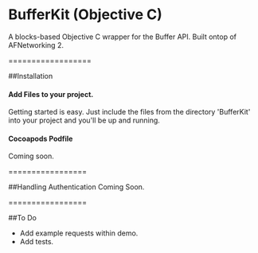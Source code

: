 BufferKit (Objective C)
==================

A blocks-based Objective C wrapper for the Buffer API.  Built ontop of AFNetworking 2.

==================

##Installation

#### Add Files to your project.

Getting started is easy. Just include the files from the directory 'BufferKit' into your project and you'll be up and running. 

#### Cocoapods Podfile
Coming soon.

=================

##Handling Authentication
Coming Soon.

=================

##To Do
- Add example requests within demo.
- Add tests.